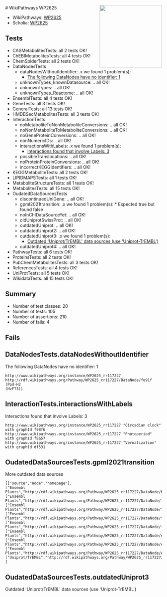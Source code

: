 <img style="float: right; width: 200px" src="https://upload.wikimedia.org/wikipedia/commons/thumb/8/83/Wplogo_with_text_500.png/640px-Wplogo_with_text_500.png" />
# WikiPathways WP2625

* WikiPathways: [WP2625](https://new.wikipathways.org/pathways/WP2625)
* Scholia: [WP2625](https://scholia.toolforge.org/wikipathways/WP2625)
## Tests
* CASMetabolitesTests: all 2 tests OK!
* ChEBIMetabolitesTests: all 4 tests OK!
* ChemSpiderTests: all 2 tests OK!
* DataNodesTests
    * dataNodesWithoutIdentifier: .x we found 1 problem(s):
        * [The following DataNodes have no identifier: 1](#d2d32fa0)
    * unknownTypes_knownDatasource: .. all OK!
    * unknownTypes: .. all OK!
    * unknownTypes_Reactome: .. all OK!
* EnsemblTests: all 4 tests OK!
* GeneTests: all 3 tests OK!
* GeneralTests: all 13 tests OK!
* HMDBSecMetabolitesTests: all 3 tests OK!
* InteractionTests
    * noMetaboliteToNonMetaboliteConversions: .. all OK!
    * noNonMetaboliteToMetaboliteConversions: .. all OK!
    * noGeneProteinConversions: .. all OK!
    * nonNumericIDs: .. all OK!
    * interactionsWithLabels: .x we found 1 problem(s):
        * [Interactions found that involve Labels: 3](#630d267a)
    * possibleTranslocations: .. all OK!
    * noProteinProteinConversions: .. all OK!
    * incorrectKEGGIdentifiers: .. all OK!
* KEGGMetaboliteTests: all 2 tests OK!
* LIPIDMAPSTests: all 1 tests OK!
* MetaboliteStructureTests: all 1 tests OK!
* MetabolitesTests: all 15 tests OK!
* OudatedDataSourcesTests
    * discontinuedUniGene: .. all OK!
    * gpml2021transition: .x we found 1 problem(s):
            * Expected true but found false
    * noInChIDataSourceYet: .. all OK!
    * oldUniprotSwissProt: .. all OK!
    * outdatedUniprot: .. all OK!
    * outdatedUniprot2: .. all OK!
    * outdatedUniprot3: .x we found 1 problem(s):
        * [Outdated 'Uniprot/TrEMBL' data sources (use 'Uniprot-TrEMBL')](#49a3ab75)
    * outdatedUniprot4: .. all OK!
* PathwayTests: all 6 tests OK!
* ProteinsTests: all 2 tests OK!
* PubChemMetabolitesTests: all 3 tests OK!
* ReferencesTests: all 4 tests OK!
* UniProtTests: all 5 tests OK!
* WikidataTests: all 15 tests OK!


## Summary

* Number of test classes: 20
* Number of tests: 105
* Number of assertions: 210
* Number of fails: 4

## Fails

<a name="d2d32fa0" />

## DataNodesTests.dataNodesWithoutIdentifier

The following DataNodes have no identifier: 1
```
http://www.wikipathways.org/instance/WP2625_rr117227 http://rdf.wikipathways.org/Pathway/WP2625_rr117227/DataNode/fe91f (Ppd-H2
(HvFT3))
```

<a name="630d267a" />

## InteractionTests.interactionsWithLabels

Interactions found that involve Labels: 3
```
http://www.wikipathways.org/instance/WP2625_rr117227 "Circadian clock" with graphId f98f6
http://www.wikipathways.org/instance/WP2625_rr117227 "Photoperiod" with graphId f8a57
http://www.wikipathways.org/instance/WP2625_rr117227 "Vernalization" with graphId df531
```

<a name="4d0785cc" />

## OudatedDataSourcesTests.gpml2021transition

More outdated data sources
```
[["source","node","homepage"],
["Ensembl Plants","http://rdf.wikipathways.org/Pathway/WP2625_rr117227/DataNode/b0065","http://www.wikipathways.org/instance/WP2625_rr117227"],
["Ensembl Plants","http://rdf.wikipathways.org/Pathway/WP2625_rr117227/DataNode/fce2e","http://www.wikipathways.org/instance/WP2625_rr117227"],
["Ensembl Plants","http://rdf.wikipathways.org/Pathway/WP2625_rr117227/DataNode/f5dd2","http://www.wikipathways.org/instance/WP2625_rr117227"],
["Ensembl Plants","http://rdf.wikipathways.org/Pathway/WP2625_rr117227/DataNode/f17b1","http://www.wikipathways.org/instance/WP2625_rr117227"],
["Ensembl Plants","http://rdf.wikipathways.org/Pathway/WP2625_rr117227/DataNode/f8352","http://www.wikipathways.org/instance/WP2625_rr117227"],
["Ensembl Plants","http://rdf.wikipathways.org/Pathway/WP2625_rr117227/DataNode/c9f8f","http://www.wikipathways.org/instance/WP2625_rr117227"],
["Ensembl Plants","http://rdf.wikipathways.org/Pathway/WP2625_rr117227/DataNode/e894c","http://www.wikipathways.org/instance/WP2625_rr117227"],
["Ensembl Plants","http://rdf.wikipathways.org/Pathway/WP2625_rr117227/DataNode/effbf","http://www.wikipathways.org/instance/WP2625_rr117227"],
["Uniprot/TrEMBL","http://rdf.wikipathways.org/Pathway/WP2625_rr117227/DataNode/fc5f7","http://www.wikipathways.org/instance/WP2625_rr117227"]
]
```

<a name="49a3ab75" />

## OudatedDataSourcesTests.outdatedUniprot3

Outdated 'Uniprot/TrEMBL' data sources (use 'Uniprot-TrEMBL')
